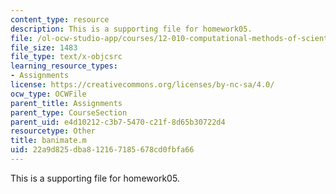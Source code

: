 ```yaml
---
content_type: resource
description: This is a supporting file for homework05.
file: /ol-ocw-studio-app/courses/12-010-computational-methods-of-scientific-programming-fall-2011/22a9d825dba812167185678cd0fbfa66_banimate.m
file_size: 1483
file_type: text/x-objcsrc
learning_resource_types:
- Assignments
license: https://creativecommons.org/licenses/by-nc-sa/4.0/
ocw_type: OCWFile
parent_title: Assignments
parent_type: CourseSection
parent_uid: e4d10212-c3b7-5470-c21f-8d65b30722d4
resourcetype: Other
title: banimate.m
uid: 22a9d825-dba8-1216-7185-678cd0fbfa66
---
```

This is a supporting file for homework05.